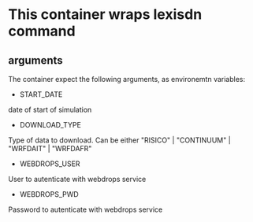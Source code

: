 # This container wraps lexisdn command

## arguments

The container expect the following arguments, as environemtn variables:


* START_DATE

date of start of simulation

* DOWNLOAD_TYPE

Type of data to download. Can be either "RISICO" | "CONTINUUM" | "WRFDAIT" | "WRFDAFR"

* WEBDROPS_USER

User to autenticate with webdrops service

* WEBDROPS_PWD

Password to autenticate with webdrops service

